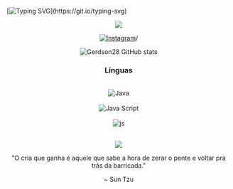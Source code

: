 [![Typing SVG](https://readme-typing-svg.herokuapp.com/?color=F8F8FF&size=35&center=true&vCenter=true&width=1000&lines=HELLO,+MY+NAME+IS+Gerdson+Costa;I'm+eighteen+years+old+and+i+study+at+the+IFCE;*+Welcome+to+My+Profile+*)](https://git.io/typing-svg)

<div align="center">  

  <a href="mailto: gerdsoncosta999@gmail.com" target="_blank"><img src= "https://img.shields.io/badge/Gmail-D14836?style=for-the-badge&logo=gmail&logoColor=white" />

<div align="center">  
 
  [![Instagram](https://img.shields.io/badge/Instagram-E4405F?style=for-the-badge&logo=instagram&logoColor=white)](https://instagram.com/gc.yung_?igshid=Mzc0YWU1OWY=)/
  
  ![Gerdson28 GitHub stats](https://github-readme-stats.vercel.app/api?username=Gerdson28&show_icons=true&theme=tokyonight)

### Línguas 

<div style="display: inline_block"><br/>
  <img aling="center" alt="Java" src="https://img.shields.io/badge/Java-ED8B00?style=for-the-badge&logo=openjdk&logoColor=white" />
  </div>
  <div style="display: inline_block"><br/>
  <img aling="center" alt="Java Script" src="https://img.shields.io/badge/JavaScript-323330?style=for-the-badge&logo=javascript&logoColor=F7DF1E" />
  </div>
  <div style="display: inline_block"><br/>
  
  </div>
    <img align="center" alt="js" src="https://img.shields.io/badge/html5-%23E34F26.svg?style=for-the-badge&logo=html5&logoColor=white" />
  </div><br/>

<p align="center"> 
   <img src="https://github-profile-trophy.vercel.app/?username=nicolasnk11&theme=dark&row=2&no-bg=true&column=3&margin-w=15&margin-h=15" /> 
 </p>

 "O cria que ganha é aquele que sabe a hora de zerar o pente e voltar pra trás da barricada."

~ Sun Tzu
